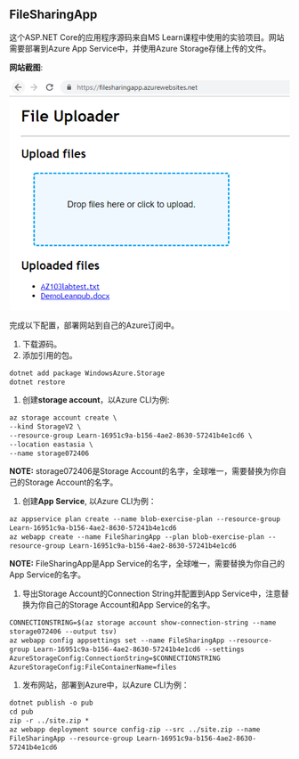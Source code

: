 ## FileSharingApp

这个ASP.NET Core的应用程序源码来自MS Learn课程中使用的实验项目。网站需要部署到Azure App Service中，并使用Azure Storage存储上传的文件。

**网站截图**:  

![网站截图](media/FileSharingApp.PNG)

完成以下配置，部署网站到自己的Azure订阅中。

1. 下载源码。
1. 添加引用的包。
  ```
  dotnet add package WindowsAzure.Storage
  dotnet restore
  ```
1. 创建**storage account**，以Azure CLI为例:
  ```
  az storage account create \
  --kind StorageV2 \
  --resource-group Learn-16951c9a-b156-4ae2-8630-57241b4e1cd6 \
  --location eastasia \
  --name storage072406
  ```
  **NOTE:** storage072406是Storage Account的名字，全球唯一，需要替换为你自己的Storage Account的名字。
1. 创建**App Service**, 以Azure CLI为例：
  ```
  az appservice plan create --name blob-exercise-plan --resource-group Learn-16951c9a-b156-4ae2-8630-57241b4e1cd6
  az webapp create --name FileSharingApp --plan blob-exercise-plan --resource-group Learn-16951c9a-b156-4ae2-8630-57241b4e1cd6
  ```
  **NOTE:** FileSharingApp是App Service的名字，全球唯一，需要替换为你自己的App Service的名字。
1. 导出Storage Account的Connection String并配置到App Service中，注意替换为你自己的Storage Account和App Service的名字。
  ```
  CONNECTIONSTRING=$(az storage account show-connection-string --name storage072406 --output tsv)
  az webapp config appsettings set --name FileSharingApp --resource-group Learn-16951c9a-b156-4ae2-8630-57241b4e1cd6 --settings AzureStorageConfig:ConnectionString=$CONNECTIONSTRING AzureStorageConfig:FileContainerName=files
  ```
1. 发布网站，部署到Azure中，以Azure CLI为例：
  ```
  dotnet publish -o pub
  cd pub
  zip -r ../site.zip *
  az webapp deployment source config-zip --src ../site.zip --name FileSharingApp --resource-group Learn-16951c9a-b156-4ae2-8630-57241b4e1cd6
  ```
